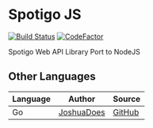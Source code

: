 
# Spotigo JS

[![Build Status](https://travis-ci.com/bennyman123abc/spotigo-js.svg?branch=master)](https://travis-ci.com/bennyman123abc/spotigo-js) [![CodeFactor](https://www.codefactor.io/repository/github/bennyman123abc/spotigo-js/badge)](https://www.codefactor.io/repository/github/bennyman123abc/spotigo-js)

Spotigo Web API Library Port to NodeJS

## Other Languages

Language | Author | Source
--- | --- | --- |
Go | [JoshuaDoes](https://github.com/JoshuaDoes) | [GitHub](https://github.com/JoshuaDoes/spotigo)